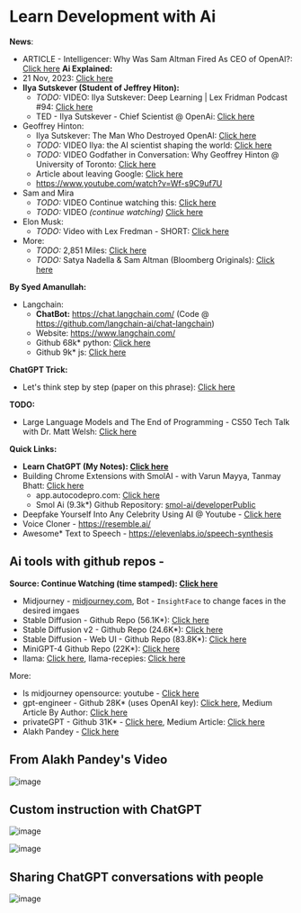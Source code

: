 # Learn Development with Ai

**News**:
  - ARTICLE - Intelligencer: Why Was Sam Altman Fired As CEO of OpenAI?: [Click here](https://nymag.com/intelligencer/2023/11/why-was-sam-altman-fired-as-ceo-of-openai.html)
**Ai Explained:**
  - 21 Nov, 2023: [Click here](https://www.youtube.com/watch?v=dyakih3oYpk)
- **Ilya Sutskever (Student of Jeffrey Hiton):**
  - *TODO:* VIDEO: Ilya Sutskever: Deep Learning | Lex Fridman Podcast #94: [Click here](https://www.youtube.com/watch?v=13CZPWmke6A)
  - TED - Ilya Sutskever - Chief Scientist @ OpenAi: [Click here](https://www.youtube.com/watch?v=SEkGLj0bwAU)
- Geoffrey Hinton:
  - Ilya Sutskever: The Man Who Destroyed OpenAI: [Click here](https://www.youtube.com/watch?v=zlRnTw77eaY)
  - *TODO:* VIDEO Ilya: the AI scientist shaping the world: [Click here](https://www.youtube.com/watch?v=9iqn1HhFJ6c)
  - *TODO:* VIDEO Godfather in Conversation: Why Geoffrey Hinton @ University of Toronto: [Click here](https://www.youtube.com/watch?v=-9cW4Gcn5WY)
  - Article about  leaving Google: [Click here](https://www.theguardian.com/technology/2023/may/02/geoffrey-hinton-godfather-of-ai-quits-google-warns-dangers-of-machine-learning)
  - https://www.youtube.com/watch?v=Wf-s9C9uf7U
- Sam and Mira
  - *TODO:* VIDEO Continue watching this: [Click here](https://youtu.be/byYlC2cagLw?t=1413)
  - *TODO:* VIDEO *(continue watching)* [Click here](https://www.youtube.com/watch?v=U9mJuUkhUzk)
- Elon Musk:
  - *TODO:* Video with Lex Fredman - SHORT: [Click here](https://www.youtube.com/watch?v=aHsunc60Xms)
- More:
  - *TODO:* 2,851 Miles: [Click here](https://www.youtube.com/watch?v=F9cO3-MLHOM)
  - *TODO:* Satya Nadella & Sam Altman (Bloomberg Originals): [Click here](https://www.youtube.com/watch?v=6ydFDwv-n8w)

**By Syed Amanullah:**
- Langchain:
  - **ChatBot:** https://chat.langchain.com/ (Code @ https://github.com/langchain-ai/chat-langchain)
  - Website: https://www.langchain.com/
  - Github 68k* python: [Click here](https://github.com/langchain-ai/langchain/tree/master)
  - Github 9k* js: [Click here](https://github.com/langchain-ai/langchainjs)
 
**ChatGPT Trick:**
- Let's think step by step (paper on this phrase): [Click here](https://community.openai.com/t/zero-shot-perfection-with-prompt-let-s-think-step-by-step/18609)

**TODO:**
- Large Language Models and The End of Programming - CS50 Tech Talk with Dr. Matt Welsh: [Click here](https://www.youtube.com/watch?v=JhCl-GeT4jw)

**Quick Links:**
- **Learn ChatGPT (My Notes): [Click here](learn-chatgpt.md)**
- Building Chrome Extensions with SmolAI - with Varun Mayya, Tanmay Bhatt: [Click here](https://www.youtube.com/watch?v=Ey9xEBgG96E)
  - app.autocodepro.com: [Click here](https://app.autocodepro.com/signin)
  - Smol Ai (9.3k*) Github Repository: [smol-ai/developerPublic](https://github.com/smol-ai/developer)
- Deepfake Yourself Into Any Celebrity Using AI @ Youtube - [Click here](https://www.youtube.com/watch?v=LRdS4BAfgMo)
- Voice Cloner - https://resemble.ai/
- Awesome* Text to Speech - https://elevenlabs.io/speech-synthesis

## Ai tools with github repos - 

**Source: Continue Watching (time stamped): [Click here](https://youtu.be/LRdS4BAfgMo?t=1111)**
- Midjourney - [midjourney.com](https://www.midjourney.com/), Bot - `InsightFace` to change faces in the desired imgaes
- Stable Diffusion - Github Repo (56.1K*): [Click here](https://github.com/CompVis/stable-diffusion)
- Stable Diffusion v2 - Github Repo (24.6K*): [Click here](https://github.com/Stability-AI/stablediffusion)
- Stable Diffusion - Web UI - Github Repo (83.8K*): [Click here](https://github.com/AUTOMATIC1111/stable-diffusion-webui)
- MiniGPT-4 Github Repo (22K*): [Click here](https://github.com/Vision-CAIR/MiniGPT-4)
- llama: [Click here](https://github.com/facebookresearch/llama), llama-recepies: [Click here](https://github.com/facebookresearch/llama-recipes)

More:
- Is midjourney opensource: youtube - [Click here](https://www.youtube.com/watch?v=HSdp_Qe4VgY)
- gpt-engineer - Github 28K* (uses OpenAI key): [Click here](https://github.com/AntonOsika/gpt-engineer), Medium Article By Author: [Click here](https://medium.com/codingthesmartway-com-blog/the-future-of-coding-generating-a-full-codebase-from-a-prompt-with-gpt-engineer-3fcf6632a4a0)
- privateGPT - Github 31K* - [Click here](https://github.com/imartinez/privateGPT), Medium Article: [Click here](https://medium.com/codingthesmartway-com-blog/privategpt-the-ultimate-solution-for-offline-secure-language-processing-that-turns-your-pdfs-into-b5cd4ee5db8e)
- Alakh Pandey - [Click here](https://www.youtube.com/watch?v=FtIEhrZD_5I)

## From Alakh Pandey's Video

![image](https://github.com/sahilrajput03/sahilrajput03/assets/31458531/4bd2d24d-fd37-4694-99b2-6b44bb41d8ba)

## Custom instruction with ChatGPT

![image](https://github.com/sahilrajput03/sahilrajput03/assets/31458531/44956b06-4516-49c1-90c5-232e27f8bd01)

![image](https://github.com/sahilrajput03/sahilrajput03/assets/31458531/9c132114-1589-49e0-978f-d62d98cc64eb)

## Sharing ChatGPT conversations with people

![image](https://github.com/sahilrajput03/sahilrajput03/assets/31458531/2cb86c1e-731d-432c-b85c-1b0b039ef59d)
